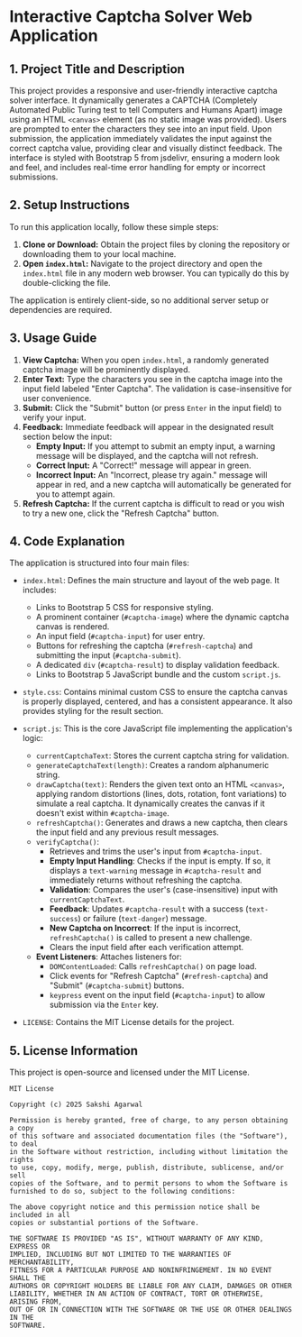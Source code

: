 # Interactive Captcha Solver Web Application

## 1. Project Title and Description

This project provides a responsive and user-friendly interactive captcha solver interface. It dynamically generates a CAPTCHA (Completely Automated Public Turing test to tell Computers and Humans Apart) image using an HTML `<canvas>` element (as no static image was provided). Users are prompted to enter the characters they see into an input field. Upon submission, the application immediately validates the input against the correct captcha value, providing clear and visually distinct feedback. The interface is styled with Bootstrap 5 from jsdelivr, ensuring a modern look and feel, and includes real-time error handling for empty or incorrect submissions.

## 2. Setup Instructions

To run this application locally, follow these simple steps:

1.  **Clone or Download:** Obtain the project files by cloning the repository or downloading them to your local machine.
2.  **Open `index.html`:** Navigate to the project directory and open the `index.html` file in any modern web browser. You can typically do this by double-clicking the file.

The application is entirely client-side, so no additional server setup or dependencies are required.

## 3. Usage Guide

1.  **View Captcha:** When you open `index.html`, a randomly generated captcha image will be prominently displayed.
2.  **Enter Text:** Type the characters you see in the captcha image into the input field labeled "Enter Captcha". The validation is case-insensitive for user convenience.
3.  **Submit:** Click the "Submit" button (or press `Enter` in the input field) to verify your input.
4.  **Feedback:** Immediate feedback will appear in the designated result section below the input:
    *   **Empty Input:** If you attempt to submit an empty input, a warning message will be displayed, and the captcha will not refresh.
    *   **Correct Input:** A "Correct!" message will appear in green.
    *   **Incorrect Input:** An "Incorrect, please try again." message will appear in red, and a new captcha will automatically be generated for you to attempt again.
5.  **Refresh Captcha:** If the current captcha is difficult to read or you wish to try a new one, click the "Refresh Captcha" button.

## 4. Code Explanation

The application is structured into four main files:

*   `index.html`: Defines the main structure and layout of the web page. It includes:
    *   Links to Bootstrap 5 CSS for responsive styling.
    *   A prominent container (`#captcha-image`) where the dynamic captcha canvas is rendered.
    *   An input field (`#captcha-input`) for user entry.
    *   Buttons for refreshing the captcha (`#refresh-captcha`) and submitting the input (`#captcha-submit`).
    *   A dedicated `div` (`#captcha-result`) to display validation feedback.
    *   Links to Bootstrap 5 JavaScript bundle and the custom `script.js`.

*   `style.css`: Contains minimal custom CSS to ensure the captcha canvas is properly displayed, centered, and has a consistent appearance. It also provides styling for the result section.

*   `script.js`: This is the core JavaScript file implementing the application's logic:
    *   `currentCaptchaText`: Stores the current captcha string for validation.
    *   `generateCaptchaText(length)`: Creates a random alphanumeric string.
    *   `drawCaptcha(text)`: Renders the given text onto an HTML `<canvas>`, applying random distortions (lines, dots, rotation, font variations) to simulate a real captcha. It dynamically creates the canvas if it doesn't exist within `#captcha-image`.
    *   `refreshCaptcha()`: Generates and draws a new captcha, then clears the input field and any previous result messages.
    *   `verifyCaptcha()`:
        *   Retrieves and trims the user's input from `#captcha-input`.
        *   **Empty Input Handling**: Checks if the input is empty. If so, it displays a `text-warning` message in `#captcha-result` and immediately returns without refreshing the captcha.
        *   **Validation**: Compares the user's (case-insensitive) input with `currentCaptchaText`.
        *   **Feedback**: Updates `#captcha-result` with a success (`text-success`) or failure (`text-danger`) message.
        *   **New Captcha on Incorrect**: If the input is incorrect, `refreshCaptcha()` is called to present a new challenge.
        *   Clears the input field after each verification attempt.
    *   **Event Listeners**: Attaches listeners for:
        *   `DOMContentLoaded`: Calls `refreshCaptcha()` on page load.
        *   Click events for "Refresh Captcha" (`#refresh-captcha`) and "Submit" (`#captcha-submit`) buttons.
        *   `keypress` event on the input field (`#captcha-input`) to allow submission via the `Enter` key.

*   `LICENSE`: Contains the MIT License details for the project.

## 5. License Information

This project is open-source and licensed under the MIT License.

```
MIT License

Copyright (c) 2025 Sakshi Agarwal

Permission is hereby granted, free of charge, to any person obtaining a copy
of this software and associated documentation files (the "Software"), to deal
in the Software without restriction, including without limitation the rights
to use, copy, modify, merge, publish, distribute, sublicense, and/or sell
copies of the Software, and to permit persons to whom the Software is
furnished to do so, subject to the following conditions:

The above copyright notice and this permission notice shall be included in all
copies or substantial portions of the Software.

THE SOFTWARE IS PROVIDED "AS IS", WITHOUT WARRANTY OF ANY KIND, EXPRESS OR
IMPLIED, INCLUDING BUT NOT LIMITED TO THE WARRANTIES OF MERCHANTABILITY,
FITNESS FOR A PARTICULAR PURPOSE AND NONINFRINGEMENT. IN NO EVENT SHALL THE
AUTHORS OR COPYRIGHT HOLDERS BE LIABLE FOR ANY CLAIM, DAMAGES OR OTHER
LIABILITY, WHETHER IN AN ACTION OF CONTRACT, TORT OR OTHERWISE, ARISING FROM,
OUT OF OR IN CONNECTION WITH THE SOFTWARE OR THE USE OR OTHER DEALINGS IN THE
SOFTWARE.
```
